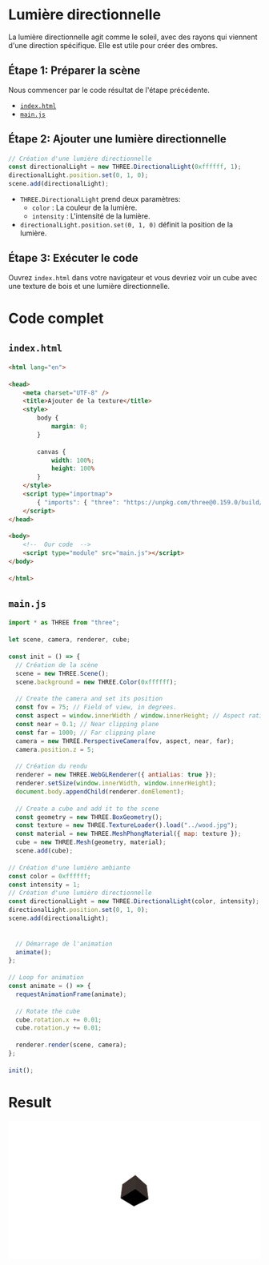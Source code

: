 # Lumière directionnelle
La lumière directionnelle agit comme le soleil, avec des rayons qui viennent d'une direction spécifique. Elle est utile pour créer des ombres.

## Étape 1: Préparer la scène
Nous commencer par le code résultat de l'étape précédente.
- [`index.html`](../lab1/README.md#indexhtml)
- [`main.js`](../lab1/README.md#mainjs)

## Étape 2: Ajouter une lumière directionnelle
```js
// Création d'une lumière directionnelle
const directionalLight = new THREE.DirectionalLight(0xffffff, 1);
directionalLight.position.set(0, 1, 0);
scene.add(directionalLight);
```
- `THREE.DirectionalLight` prend deux paramètres:
  - `color` : La couleur de la lumière.
  - `intensity` : L'intensité de la lumière.
- `directionalLight.position.set(0, 1, 0)` définit la position de la lumière.

## Étape 3: Exécuter le code
Ouvrez `index.html` dans votre navigateur et vous devriez voir un cube avec une texture de bois et une lumière directionnelle.

# Code complet
## `index.html`
```html
<html lang="en">

<head>
    <meta charset="UTF-8" />
    <title>Ajouter de la texture</title>
    <style>
        body {
            margin: 0;
        }
        
        canvas {
            width: 100%;
            height: 100%
        }
    </style>
    <script type="importmap">
        { "imports": { "three": "https://unpkg.com/three@0.159.0/build/three.module.js", "three/addons/": "https://unpkg.com/three@0.159.0/examples/jsm/" } }
    </script>
</head>

<body>
    <!--  Our code  -->
    <script type="module" src="main.js"></script>
</body>

</html>
```

## `main.js`
```js
import * as THREE from "three";

let scene, camera, renderer, cube;

const init = () => {
  // Création de la scène
  scene = new THREE.Scene();
  scene.background = new THREE.Color(0xffffff);

  // Create the camera and set its position
  const fov = 75; // Field of view, in degrees.
  const aspect = window.innerWidth / window.innerHeight; // Aspect ratio
  const near = 0.1; // Near clipping plane
  const far = 1000; // Far clipping plane
  camera = new THREE.PerspectiveCamera(fov, aspect, near, far);
  camera.position.z = 5;

  // Création du rendu
  renderer = new THREE.WebGLRenderer({ antialias: true });
  renderer.setSize(window.innerWidth, window.innerHeight);
  document.body.appendChild(renderer.domElement);

  // Create a cube and add it to the scene
  const geometry = new THREE.BoxGeometry();
  const texture = new THREE.TextureLoader().load("../wood.jpg");
  const material = new THREE.MeshPhongMaterial({ map: texture });
  cube = new THREE.Mesh(geometry, material);
  scene.add(cube);

// Création d'une lumière ambiante
const color = 0xffffff;
const intensity = 1;
// Création d'une lumière directionnelle
const directionalLight = new THREE.DirectionalLight(color, intensity);
directionalLight.position.set(0, 1, 0);
scene.add(directionalLight);
  

  // Démarrage de l'animation
  animate();
};

// Loop for animation
const animate = () => {
  requestAnimationFrame(animate);

  // Rotate the cube
  cube.rotation.x += 0.01;
  cube.rotation.y += 0.01;

  renderer.render(scene, camera);
};

init();
```

# Result
![Result](result.png)
